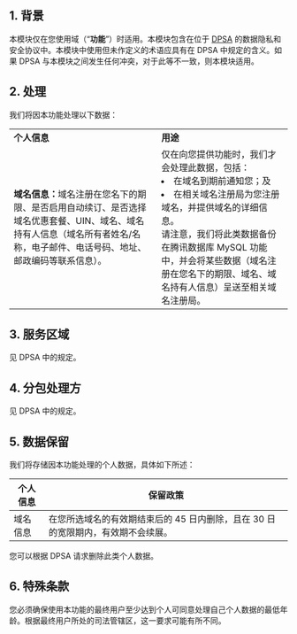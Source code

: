 ## 1\. 背景

本模块仅在您使用域（“**功能**”）时适用。本模块包含在位于   [DPSA](https://intl.cloud.tencent.com/document/product/301/17347) 的数据隐私和安全协议中。本模块中使用但未作定义的术语应具有在 DPSA 中规定的含义。如果 DPSA 与本模块之间发生任何冲突，对于此等不一致，则本模块适用。

## 2\. 处理

我们将因本功能处理以下数据：

<table>
  <tr>
  <td><b>个人信息</b></td>
  <td><b>用途</b></td>
  </tr>
  <tr>
  <td><b>域名信息：</b>域名注册在您名下的期限、是否启用自动续订、是否选择域名优惠套餐、UIN、域名、域名持有人信息（域名所有者姓名/名称，电子邮件、电话号码、地址、邮政编码等联系信息）。</td>
  <td>仅在向您提供功能时，我们才会处理此数据，包括：<li>在域名到期前通知您；及</li><li>在相关域名注册局为您注册域名，并提供域名的详细信息。 </li>请注意，我们将此类数据备份在腾讯数据库 MySQL 功能中，并会将某些数据（域名注册在您名下的期限、域名、域名持有人信息）呈送至相关域名注册局。</td>  
  </tr>
</table>


## 3\. 服务区域

见 DPSA 中的规定。

## 4\. 分包处理方

见 DPSA 中的规定。

## 5\. 数据保留

我们将存储因本功能处理的个人数据，具体如下所述：

| **个人信息** | **保留政策**                                         |
| ------------------------ | ------------------------------------------------------------ |
| 域名信息  | 在您所选域名的有效期结束后的 45 日内删除，且在 30 日的宽限期内，有效期不会续展。 |

您可以根据 DPSA 请求删除此类个人数据。

## 6\. 特殊条款

您必须确保使用本功能的最终用户至少达到个人可同意处理自己个人数据的最低年龄。根据最终用户所处的司法管辖区，这一要求可能有所不同。